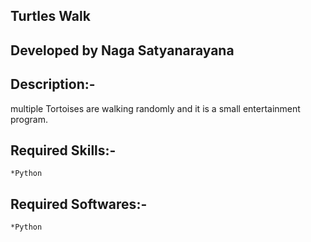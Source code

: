 ## Turtles Walk
## Developed by Naga Satyanarayana

## Description:-
 multiple Tortoises are walking randomly and it is a small entertainment program.

## Required Skills:-
	*Python

## Required Softwares:-
	*Python
